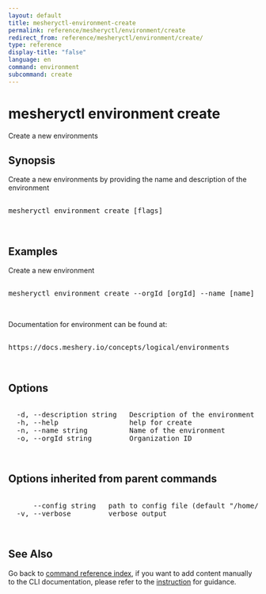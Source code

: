 ```yaml
---
layout: default
title: mesheryctl-environment-create
permalink: reference/mesheryctl/environment/create
redirect_from: reference/mesheryctl/environment/create/
type: reference
display-title: "false"
language: en
command: environment
subcommand: create
---
```


# mesheryctl environment create

Create a new environments

## Synopsis

Create a new environments by providing the name and description of the environment
<pre class='codeblock-pre'>
<div class='codeblock'>
mesheryctl environment create [flags]

</div>
</pre> 

## Examples

Create a new environment
<pre class='codeblock-pre'>
<div class='codeblock'>
mesheryctl environment create --orgId [orgId] --name [name] --description [description]

</div>
</pre> 

Documentation for environment can be found at:
<pre class='codeblock-pre'>
<div class='codeblock'>
https://docs.meshery.io/concepts/logical/environments

</div>
</pre> 

## Options

<pre class='codeblock-pre'>
<div class='codeblock'>
  -d, --description string   Description of the environment
  -h, --help                 help for create
  -n, --name string          Name of the environment
  -o, --orgId string         Organization ID

</div>
</pre>

## Options inherited from parent commands

<pre class='codeblock-pre'>
<div class='codeblock'>
      --config string   path to config file (default "/home/runner/.meshery/config.yaml")
  -v, --verbose         verbose output

</div>
</pre>

## See Also

Go back to [command reference index](/reference/mesheryctl/), if you want to add content manually to the CLI documentation, please refer to the [instruction](/project/contributing/contributing-cli#preserving-manually-added-documentation) for guidance.
